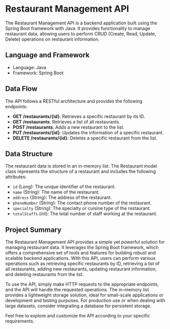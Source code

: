 # Restaurant Management API

The Restaurant Management API is a backend application built using the Spring Boot framework with Java. It provides functionality to manage restaurant data, allowing users to perform CRUD (Create, Read, Update, Delete) operations on restaurant information.

## Language and Framework

- Language: Java
- Framework: Spring Boot

## Data Flow

The API follows a RESTful architecture and provides the following endpoints:

- **GET /restaurants/{id}**: Retrieves a specific restaurant by its ID.
- **GET /restaurants**: Retrieves a list of all restaurants.
- **POST /restaurants**: Adds a new restaurant to the list.
- **PUT /restaurants/{id}**: Updates the information of a specific restaurant.
- **DELETE /restaurants/{id}**: Deletes a specific restaurant from the list.

## Data Structure

The restaurant data is stored in an in-memory list. The Restaurant model class represents the structure of a restaurant and includes the following attributes:

- `id` (Long): The unique identifier of the restaurant.
- `name` (String): The name of the restaurant.
- `address` (String): The address of the restaurant.
- `phoneNumber` (String): The contact phone number of the restaurant.
- `specialty` (String): The specialty or cuisine type of the restaurant.
- `totalStaffs` (int): The total number of staff working at the restaurant.

## Project Summary

The Restaurant Management API provides a simple yet powerful solution for managing restaurant data. It leverages the Spring Boot framework, which offers a comprehensive set of tools and features for building robust and scalable backend applications. With this API, users can perform various operations such as retrieving specific restaurants by ID, retrieving a list of all restaurants, adding new restaurants, updating restaurant information, and deleting restaurants from the list.

To use the API, simply make HTTP requests to the appropriate endpoints, and the API will handle the requested operations. The in-memory list provides a lightweight storage solution, ideal for small-scale applications or development and testing purposes. For production use or when dealing with large datasets, consider integrating a database for persistent storage.

Feel free to explore and customize the API according to your specific requirements.
